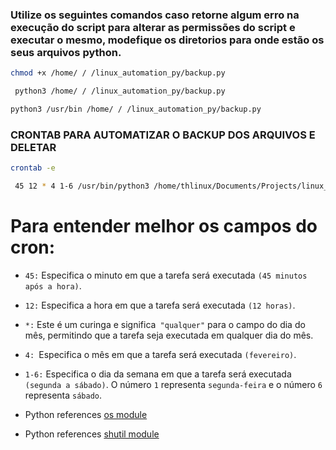 ### Utilize os seguintes comandos caso retorne algum erro na execução do script para alterar as permissões do script e executar o mesmo, modefique os diretorios para onde estão os seus arquivos python.


```sh
chmod +x /home/ / /linux_automation_py/backup.py
```

```sh
 python3 /home/ / /linux_automation_py/backup.py
```
```sh
python3 /usr/bin /home/ / /linux_automation_py/backup.py   
```

### CRONTAB PARA AUTOMATIZAR O BACKUP DOS ARQUIVOS E DELETAR

```sh
crontab -e
```

```sh
 45 12 * 4 1-6 /usr/bin/python3 /home/thlinux/Documents/Projects/linux_automation_py/backup.py
```

# Para entender melhor os campos do cron:

- `45:` Especifica o minuto em que a tarefa será executada `(45 minutos após a hora)`.
- `12:` Especifica a hora em que a tarefa será executada `(12 horas)`.
- `*:` Este é um curinga e significa` "qualquer"` para o campo do dia do mês, permitindo que a tarefa seja executada em qualquer dia do mês.
- `4: `Especifica o mês em que a tarefa será executada `(fevereiro)`.
- `1-6:` Especifica o dia da semana em que a tarefa será executada `(segunda a sábado)`. O número `1` representa `segunda-feira` e o número `6` representa `sábado`.

- Python references [os module](https://docs.python.org/3/library/os.html)
- Python references [shutil module](https://docs.python.org/3/library/shutil.html)